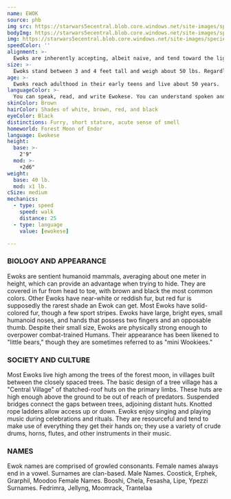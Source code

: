 ```yaml
---
name: EWOK
source: phb
img src: https://starwars5ecentral.blob.core.windows.net/site-images/species/species_ewok.png
bodyImg: https://starwars5ecentral.blob.core.windows.net/site-images/species/species_ewok.png
img: https://starwars5ecentral.blob.core.windows.net/site-images/species/species_ewok.png
speedColor: ''
alignment: >-
  Ewoks are inherently accepting, albeit naive, and tend toward the light side, though there are exceptions.
size: >-
  Ewoks stand between 3 and 4 feet tall and weigh about 50 lbs. Regardless of your position in that range, your size is Small.
age: >-
  Ewoks reach adulthood in their early teens and live about 50 years.
languageColor: >-
  You can speak, read, and write Ewokese. You can understand spoken and written Galactic Basic, but your vocal cords do not allow you to speak it.
skinColor: Brown
hairColor: Shades of white, brown, red, and black
eyeColor: Black
distinctions: Furry, short stature, acute sense of smell
homeworld: Forest Moon of Endor
language: Ewokese
height:
  base: >-
    2'9"
  mod: >-
    +2d6"
weight:
  base: 40 lb.
  mod: x1 lb. 
cSize: medium
mechanics:
  - type: speed
    speed: walk
    distance: 25
  - type: language
    value: [ewokese]

---
```

### BIOLOGY AND APPEARANCE
Ewoks are sentient humanoid mammals, averaging
about one meter in height, which can provide an
advantage when trying to hide. They are covered in fur
from head to toe, with brown and black the most
common colors. Other Ewoks have near-white or
reddish fur, but red fur is supposedly the rarest shade
an Ewok can get. Most Ewoks have solid-colored fur,
though a few sport stripes. Ewoks have large, bright
eyes, small humanoid noses, and hands that possess
two fingers and an opposable thumb. Despite their
small size, Ewoks are physically strong enough to
overpower combat-trained Humans. Their appearance
has been likened to "little bears," though they are
sometimes referred to as "mini Wookiees."

### SOCIETY AND CULTURE
Most Ewoks live high among the trees of the forest
moon, in villages built between the closely spaced
trees. The basic design of a tree village has a "Central
Village" of thatched-roof huts on the primary limbs.
These huts are high enough above the ground to be
out of reach of predators. Suspended bridges connect
the gaps between trees, adjoining distant huts. Knotted
rope ladders allow access up or down.
Ewoks enjoy singing and playing music during
celebrations and rituals. They are resourceful and tend
to make use of everything they get their hands on; they
use a variety of crude drums, horns, flutes, and other
instruments in their music.

### NAMES
Ewok names are comprised of growled consonants.
Female names always end in a vowel. Surnames are
clan-based.
Male Names. Coostick, Erphek, Grarphil, Moodoo
Female Names. Booshi, Chela, Fesasha, Lipe, Ypezzi
Surnames. Fedrimra, Jellyng, Moomrack, Trantelaa
